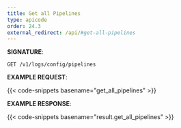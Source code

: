 ```yaml
---
title: Get all Pipelines
type: apicode
order: 24.3
external_redirect: /api/#get-all-pipelines
---
```


**SIGNATURE**:

`GET /v1/logs/config/pipelines`

**EXAMPLE REQUEST**:

{{< code-snippets basename="get_all_pipelines" >}}

**EXAMPLE RESPONSE**:

{{< code-snippets basename="result.get_all_pipelines" >}}
